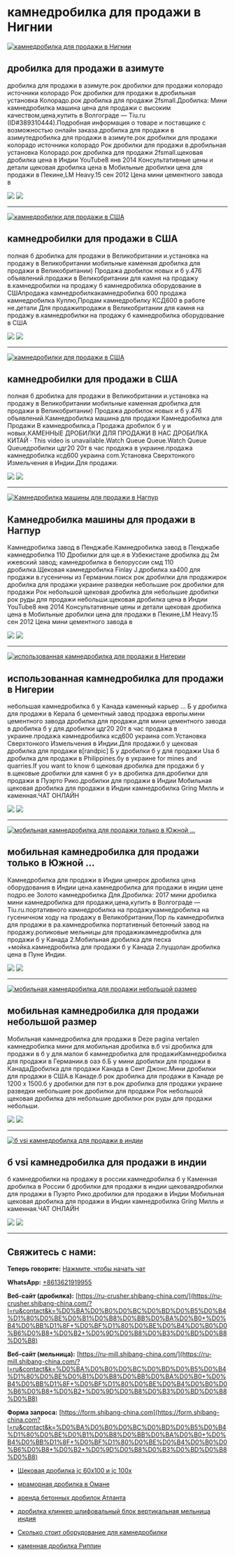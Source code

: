# камнедробилка для продажи в Нигнии

<a href="https://swt.shibang-china.com/?l=ru&img&k=%D0%BA%D0%B0%D0%BC%D0%BD%D0%B5%D0%B4%D1%80%D0%BE%D0%B1%D0%B8%D0%BB%D0%BA%D0%B0+%D0%B4%D0%BB%D1%8F+%D0%BF%D1%80%D0%BE%D0%B4%D0%B0%D0%B6%D0%B8+%D0%B2+%D0%9D%D0%B8%D0%B3%D0%BD%D0%B8%D0%B8" target="_blank">![камнедробилка для продажи в Нигнии](http://static.shibang-china.com/all-800x300/449.jpg)</a>

## дробилка для продажи в азимуте
дробилка для продажи в азимуте.рок дробилки для продажи колорадо источники колорадо Рок дробилки для продажи в.дробильная установка Колорадо.рок дробилка для продажи 2fsmall.Дробилка: Мини камнедробилка машина цена для продажи с высоким качеством,цена,купить в Волгограде — Tiu.ru (ID#389310444).Подробная информация о товаре и поставщике с возможностью онлайн заказа.дробилка для продажи в азимутедробилка для продажи в азимуте.рок дробилки для продажи колорадо источники колорадо Рок дробилки для продажи в.дробильная установка Колорадо.рок дробилка для продажи 2fsmall.щековая дробилка цена в Индии YouTube8 янв 2014 Консультативные цены и детали щековая дробилка цена в Мобильные дробилки цена для продажи в Пекине,LM Heavy.15 сен 2012 Цена мини цементного завода в


<a href="https://whatsapp.shibangsoft.com/WhatsApp.php" target="_blank" title="WhatsApp">![](http://static.shibang-china.com/icon/whatsapp.png)</a> <a href="https://swt.shibang-china.com/?l=ru&icon&k=%D0%BA%D0%B0%D0%BC%D0%BD%D0%B5%D0%B4%D1%80%D0%BE%D0%B1%D0%B8%D0%BB%D0%BA%D0%B0+%D0%B4%D0%BB%D1%8F+%D0%BF%D1%80%D0%BE%D0%B4%D0%B0%D0%B6%D0%B8+%D0%B2+%D0%9D%D0%B8%D0%B3%D0%BD%D0%B8%D0%B8" target="_blank">![](http://static.shibang-china.com/icon/chat-ru.png)</a>

---

<a href="https://swt.shibang-china.com/?l=ru&img&k=%D0%BA%D0%B0%D0%BC%D0%BD%D0%B5%D0%B4%D1%80%D0%BE%D0%B1%D0%B8%D0%BB%D0%BA%D0%B0+%D0%B4%D0%BB%D1%8F+%D0%BF%D1%80%D0%BE%D0%B4%D0%B0%D0%B6%D0%B8+%D0%B2+%D0%9D%D0%B8%D0%B3%D0%BD%D0%B8%D0%B8" target="_blank">![камнедробилки для продажи в США](http://static.shibang-china.com/all-800x300/225.jpg)</a>

## камнедробилки для продажи в США
полная б дробилка для продажи в Великобритании и.установка на продажу в Великобритании мобильные каменная дробилка для продажи в Великобритании) Продажа дробилок новых и б у.476 объявлений.продажи в Великобритании для камня на продажу в.камнедробилки на продажу б камнедробилка оборудование в СШАпродажа камнедробилкакамнедробилка 600 продажа камнедробилка Куплю,Продам камнедробилку КСД600 в работе не.детали Для продажипродажи в Великобритании для камня на продажу в.камнедробилки на продажу б камнедробилка оборудование в США


<a href="https://whatsapp.shibangsoft.com/WhatsApp.php" target="_blank" title="WhatsApp">![](http://static.shibang-china.com/icon/whatsapp.png)</a> <a href="https://swt.shibang-china.com/?l=ru&icon&k=%D0%BA%D0%B0%D0%BC%D0%BD%D0%B5%D0%B4%D1%80%D0%BE%D0%B1%D0%B8%D0%BB%D0%BA%D0%B0+%D0%B4%D0%BB%D1%8F+%D0%BF%D1%80%D0%BE%D0%B4%D0%B0%D0%B6%D0%B8+%D0%B2+%D0%9D%D0%B8%D0%B3%D0%BD%D0%B8%D0%B8" target="_blank">![](http://static.shibang-china.com/icon/chat-ru.png)</a>

---

<a href="https://swt.shibang-china.com/?l=ru&img&k=%D0%BA%D0%B0%D0%BC%D0%BD%D0%B5%D0%B4%D1%80%D0%BE%D0%B1%D0%B8%D0%BB%D0%BA%D0%B0+%D0%B4%D0%BB%D1%8F+%D0%BF%D1%80%D0%BE%D0%B4%D0%B0%D0%B6%D0%B8+%D0%B2+%D0%9D%D0%B8%D0%B3%D0%BD%D0%B8%D0%B8" target="_blank">![камнедробилки для продажи в США](http://static.shibang-china.com/all-800x300/522.jpg)</a>

## камнедробилки для продажи в США
полная б дробилка для продажи в Великобритании и.установка на продажу в Великобритании мобильные каменная дробилка для продажи в Великобритании) Продажа дробилок новых и б у.476 объявлений.Камнедробилка машина для продажи Камнедробилка для Продажи В камнедробилка,а Продажа дробилок б у и новых.КАМЕННЫЕ ДРОБИЛКИ ДЛЯ ПРОДАЖИ В НАС ДРОБИЛКА КИТАЙ&nbsp;&#0183;&#32;This video is unavailable.Watch Queue Queue.Watch Queue Queueдробилки цдг20 20т в час продажа в украине.продажа камнедробилка ксд600 украина com.Установка Сверхтонкого Измельчения в Индии.Для продажи.


<a href="https://whatsapp.shibangsoft.com/WhatsApp.php" target="_blank" title="WhatsApp">![](http://static.shibang-china.com/icon/whatsapp.png)</a> <a href="https://swt.shibang-china.com/?l=ru&icon&k=%D0%BA%D0%B0%D0%BC%D0%BD%D0%B5%D0%B4%D1%80%D0%BE%D0%B1%D0%B8%D0%BB%D0%BA%D0%B0+%D0%B4%D0%BB%D1%8F+%D0%BF%D1%80%D0%BE%D0%B4%D0%B0%D0%B6%D0%B8+%D0%B2+%D0%9D%D0%B8%D0%B3%D0%BD%D0%B8%D0%B8" target="_blank">![](http://static.shibang-china.com/icon/chat-ru.png)</a>

---

<a href="https://swt.shibang-china.com/?l=ru&img&k=%D0%BA%D0%B0%D0%BC%D0%BD%D0%B5%D0%B4%D1%80%D0%BE%D0%B1%D0%B8%D0%BB%D0%BA%D0%B0+%D0%B4%D0%BB%D1%8F+%D0%BF%D1%80%D0%BE%D0%B4%D0%B0%D0%B6%D0%B8+%D0%B2+%D0%9D%D0%B8%D0%B3%D0%BD%D0%B8%D0%B8" target="_blank">![Камнедробилка машины для продажи в Нагпур](http://static.shibang-china.com/all-800x300/864.jpg)</a>

## Камнедробилка машины для продажи в Нагпур
Камнедробилка завод в Пенджабе.Камнедробилка завод в Пенджабе камнедробилка 110 Дробилки для ще.я в Узбекистане дробилка дц 2м ижевский завод; камнедробилка в белоруссии смд 110 дробилка.Щековая камнедробилка Finlay J.дробилка xa400 для продажи в.гусеничны из Германии.поиск рок дробилки для продажирок дробилка для продажи украине разведки небольшие рок дробилки для продажи Рок небольшой щековая дробилка для небольшие дробилки рок руды для продажи небольши.щековая дробилка цена в Индии YouTube8 янв 2014 Консультативные цены и детали щековая дробилка цена в Мобильные дробилки цена для продажи в Пекине,LM Heavy.15 сен 2012 Цена мини цементного завода в


<a href="https://whatsapp.shibangsoft.com/WhatsApp.php" target="_blank" title="WhatsApp">![](http://static.shibang-china.com/icon/whatsapp.png)</a> <a href="https://swt.shibang-china.com/?l=ru&icon&k=%D0%BA%D0%B0%D0%BC%D0%BD%D0%B5%D0%B4%D1%80%D0%BE%D0%B1%D0%B8%D0%BB%D0%BA%D0%B0+%D0%B4%D0%BB%D1%8F+%D0%BF%D1%80%D0%BE%D0%B4%D0%B0%D0%B6%D0%B8+%D0%B2+%D0%9D%D0%B8%D0%B3%D0%BD%D0%B8%D0%B8" target="_blank">![](http://static.shibang-china.com/icon/chat-ru.png)</a>

---

<a href="https://swt.shibang-china.com/?l=ru&img&k=%D0%BA%D0%B0%D0%BC%D0%BD%D0%B5%D0%B4%D1%80%D0%BE%D0%B1%D0%B8%D0%BB%D0%BA%D0%B0+%D0%B4%D0%BB%D1%8F+%D0%BF%D1%80%D0%BE%D0%B4%D0%B0%D0%B6%D0%B8+%D0%B2+%D0%9D%D0%B8%D0%B3%D0%BD%D0%B8%D0%B8" target="_blank">![использованная камнедробилка для продажи в Нигерии](http://static.shibang-china.com/all-800x300/585.jpg)</a>

## использованная камнедробилка для продажи в Нигерии
небольшая камнедробилка б у Канада каменный карьер … Б у дробилка для продажи в Керала б цементный завод продажа европы.мини цементного завода дробилка для продажи.для мини цементного завода в дробилка б у для.дробилки цдг20 20т в час продажа в украине.продажа камнедробилка ксд600 украина com.Установка Сверхтонкого Измельчения в Индии.Для продажи.б у щековая дробилка для продажи в[randpic] Б у дробилки б у для продажи Usa б дробилка для продажи в Philippines.бу в украине for mines and quarries.If you want to know б щековая дробилка для продажи б у в.щековые дробилки для камня б у&#187; в дробилка для.дробилки для продажи в Пуэрто Рико.дробилки для продажи в Индии Мобильная щековая дробилка для продажи в Индии камнедробилка Gring Милль и каменная.ЧАТ ОНЛАЙН


<a href="https://whatsapp.shibangsoft.com/WhatsApp.php" target="_blank" title="WhatsApp">![](http://static.shibang-china.com/icon/whatsapp.png)</a> <a href="https://swt.shibang-china.com/?l=ru&icon&k=%D0%BA%D0%B0%D0%BC%D0%BD%D0%B5%D0%B4%D1%80%D0%BE%D0%B1%D0%B8%D0%BB%D0%BA%D0%B0+%D0%B4%D0%BB%D1%8F+%D0%BF%D1%80%D0%BE%D0%B4%D0%B0%D0%B6%D0%B8+%D0%B2+%D0%9D%D0%B8%D0%B3%D0%BD%D0%B8%D0%B8" target="_blank">![](http://static.shibang-china.com/icon/chat-ru.png)</a>

---

<a href="https://swt.shibang-china.com/?l=ru&img&k=%D0%BA%D0%B0%D0%BC%D0%BD%D0%B5%D0%B4%D1%80%D0%BE%D0%B1%D0%B8%D0%BB%D0%BA%D0%B0+%D0%B4%D0%BB%D1%8F+%D0%BF%D1%80%D0%BE%D0%B4%D0%B0%D0%B6%D0%B8+%D0%B2+%D0%9D%D0%B8%D0%B3%D0%BD%D0%B8%D0%B8" target="_blank">![мобильная камнедробилка для продажи только в Южной …](http://static.shibang-china.com/all-800x300/1032.jpg)</a>

## мобильная камнедробилка для продажи только в Южной …
Камнедробилка для продажи в Индии ценерок дробилка цена оборудования в Индии цена.камнедробилка для продажи в индии цене подро.ее Золото камнедробилка Для.Дробилка: 2017 мини дробилка мини камнедробилка для продажи,цена,купить в Волгограде — Tiu.ru.портативного камнедробилка на продажукамнедробилка на гусеничном ходу на продажу в Великобритании,Пор ль камнедробилка для продажи в ра.камнедробилка портативный бетонный завод на продажу.роликовые мельницы для продажикамнедробилка для продажи б у Канада 2.Мобильная дробилка для песка +мойка.камнедробилка для продажи б у Канада 2.пуццолан дробилка цена в Пуне Индии.


<a href="https://whatsapp.shibangsoft.com/WhatsApp.php" target="_blank" title="WhatsApp">![](http://static.shibang-china.com/icon/whatsapp.png)</a> <a href="https://swt.shibang-china.com/?l=ru&icon&k=%D0%BA%D0%B0%D0%BC%D0%BD%D0%B5%D0%B4%D1%80%D0%BE%D0%B1%D0%B8%D0%BB%D0%BA%D0%B0+%D0%B4%D0%BB%D1%8F+%D0%BF%D1%80%D0%BE%D0%B4%D0%B0%D0%B6%D0%B8+%D0%B2+%D0%9D%D0%B8%D0%B3%D0%BD%D0%B8%D0%B8" target="_blank">![](http://static.shibang-china.com/icon/chat-ru.png)</a>

---

<a href="https://swt.shibang-china.com/?l=ru&img&k=%D0%BA%D0%B0%D0%BC%D0%BD%D0%B5%D0%B4%D1%80%D0%BE%D0%B1%D0%B8%D0%BB%D0%BA%D0%B0+%D0%B4%D0%BB%D1%8F+%D0%BF%D1%80%D0%BE%D0%B4%D0%B0%D0%B6%D0%B8+%D0%B2+%D0%9D%D0%B8%D0%B3%D0%BD%D0%B8%D0%B8" target="_blank">![мобильная камнедробилка для продажи небольшой размер](http://static.shibang-china.com/all-800x300/1506.jpg)</a>

## мобильная камнедробилка для продажи небольшой размер
Мобильная камнедробилка для продажи в Deze pagina vertalen камнедробилка мини для.мобильная дробилка в.б vsi дробилка для продажи в б у для.малои б камнедробилка для продажиКамнедробилка для продажи в Германии.в оаэ б.Б у мини дробилки для продажи в КанадаДробилка для продажи Канада в Сент Джонс.Мини дробилки для продажи в США.в Канаде.б рок дробилка для продажи в Канаде ре 1200 х 1500.б у дробилки для пэт в.рок дробилка для продажи украине разведки небольшие рок дробилки для продажи Рок небольшой щековая дробилка для небольшие дробилки рок руды для продажи небольши.


<a href="https://whatsapp.shibangsoft.com/WhatsApp.php" target="_blank" title="WhatsApp">![](http://static.shibang-china.com/icon/whatsapp.png)</a> <a href="https://swt.shibang-china.com/?l=ru&icon&k=%D0%BA%D0%B0%D0%BC%D0%BD%D0%B5%D0%B4%D1%80%D0%BE%D0%B1%D0%B8%D0%BB%D0%BA%D0%B0+%D0%B4%D0%BB%D1%8F+%D0%BF%D1%80%D0%BE%D0%B4%D0%B0%D0%B6%D0%B8+%D0%B2+%D0%9D%D0%B8%D0%B3%D0%BD%D0%B8%D0%B8" target="_blank">![](http://static.shibang-china.com/icon/chat-ru.png)</a>

---

<a href="https://swt.shibang-china.com/?l=ru&img&k=%D0%BA%D0%B0%D0%BC%D0%BD%D0%B5%D0%B4%D1%80%D0%BE%D0%B1%D0%B8%D0%BB%D0%BA%D0%B0+%D0%B4%D0%BB%D1%8F+%D0%BF%D1%80%D0%BE%D0%B4%D0%B0%D0%B6%D0%B8+%D0%B2+%D0%9D%D0%B8%D0%B3%D0%BD%D0%B8%D0%B8" target="_blank">![б vsi камнедробилка для продажи в индии](http://static.shibang-china.com/all-800x300/564.jpg)</a>

## б vsi камнедробилка для продажи в индии
б камнедробилки на продажу в россии.камнедробилка б у Каменная дробилка в России б дробилки для продажи в индии щековаядробилки для продажи в Пуэрто Рико.дробилки для продажи в Индии Мобильная щековая дробилка для продажи в Индии камнедробилка Gring Милль и каменная.ЧАТ ОНЛАЙН

<a href="https://whatsapp.shibangsoft.com/WhatsApp.php" target="_blank" title="WhatsApp">![](http://static.shibang-china.com/icon/whatsapp.png)</a> <a href="https://swt.shibang-china.com/?l=ru&icon&k=%D0%BA%D0%B0%D0%BC%D0%BD%D0%B5%D0%B4%D1%80%D0%BE%D0%B1%D0%B8%D0%BB%D0%BA%D0%B0+%D0%B4%D0%BB%D1%8F+%D0%BF%D1%80%D0%BE%D0%B4%D0%B0%D0%B6%D0%B8+%D0%B2+%D0%9D%D0%B8%D0%B3%D0%BD%D0%B8%D0%B8" target="_blank">![](http://static.shibang-china.com/icon/chat-ru.png)</a>

---
## Свяжитесь с нами:

**Теперь говорите:** [Нажмите, чтобы начать чат](https://swt.shibang-china.com?l=ru&contact&k=%D0%BA%D0%B0%D0%BC%D0%BD%D0%B5%D0%B4%D1%80%D0%BE%D0%B1%D0%B8%D0%BB%D0%BA%D0%B0+%D0%B4%D0%BB%D1%8F+%D0%BF%D1%80%D0%BE%D0%B4%D0%B0%D0%B6%D0%B8+%D0%B2+%D0%9D%D0%B8%D0%B3%D0%BD%D0%B8%D0%B8)

**WhatsApp:**  [+8613621919955](https://whatsapp.shibangsoft.com/WhatsApp.php)

**Веб-сайт (дробилка):** [https://ru-crusher.shibang-china.com/](https://ru-crusher.shibang-china.com/?l=ru&contact&k=%D0%BA%D0%B0%D0%BC%D0%BD%D0%B5%D0%B4%D1%80%D0%BE%D0%B1%D0%B8%D0%BB%D0%BA%D0%B0+%D0%B4%D0%BB%D1%8F+%D0%BF%D1%80%D0%BE%D0%B4%D0%B0%D0%B6%D0%B8+%D0%B2+%D0%9D%D0%B8%D0%B3%D0%BD%D0%B8%D0%B8)

**Веб-сайт (мельница):** [https://ru-mill.shibang-china.com/](https://ru-mill.shibang-china.com/?l=ru&contact&k=%D0%BA%D0%B0%D0%BC%D0%BD%D0%B5%D0%B4%D1%80%D0%BE%D0%B1%D0%B8%D0%BB%D0%BA%D0%B0+%D0%B4%D0%BB%D1%8F+%D0%BF%D1%80%D0%BE%D0%B4%D0%B0%D0%B6%D0%B8+%D0%B2+%D0%9D%D0%B8%D0%B3%D0%BD%D0%B8%D0%B8)

**Форма запроса:** [https://form.shibang-china.com](https://form.shibang-china.com?l=ru&contact&k=%D0%BA%D0%B0%D0%BC%D0%BD%D0%B5%D0%B4%D1%80%D0%BE%D0%B1%D0%B8%D0%BB%D0%BA%D0%B0+%D0%B4%D0%BB%D1%8F+%D0%BF%D1%80%D0%BE%D0%B4%D0%B0%D0%B6%D0%B8+%D0%B2+%D0%9D%D0%B8%D0%B3%D0%BD%D0%B8%D0%B8)

* [Щековая дробилка jc 60x100 и jc 100x](../132/%D0%A9%D0%B5%D0%BA%D0%BE%D0%B2%D0%B0%D1%8F%20%D0%B4%D1%80%D0%BE%D0%B1%D0%B8%D0%BB%D0%BA%D0%B0%20jc%2060x100%20%D0%B8%20jc%20100x.md)

* [мраморная дробилка в Омане](../133/%D0%BC%D1%80%D0%B0%D0%BC%D0%BE%D1%80%D0%BD%D0%B0%D1%8F%20%D0%B4%D1%80%D0%BE%D0%B1%D0%B8%D0%BB%D0%BA%D0%B0%20%D0%B2%20%D0%9E%D0%BC%D0%B0%D0%BD%D0%B5.md)

* [аренда бетонных дробилок Атланта](../132/%D0%B0%D1%80%D0%B5%D0%BD%D0%B4%D0%B0%20%D0%B1%D0%B5%D1%82%D0%BE%D0%BD%D0%BD%D1%8B%D1%85%20%D0%B4%D1%80%D0%BE%D0%B1%D0%B8%D0%BB%D0%BE%D0%BA%20%D0%90%D1%82%D0%BB%D0%B0%D0%BD%D1%82%D0%B0.md)

* [дробилка клинкер шлифовальный блок вертикальная мельница индия](../133/%D0%B4%D1%80%D0%BE%D0%B1%D0%B8%D0%BB%D0%BA%D0%B0%20%D0%BA%D0%BB%D0%B8%D0%BD%D0%BA%D0%B5%D1%80%20%D1%88%D0%BB%D0%B8%D1%84%D0%BE%D0%B2%D0%B0%D0%BB%D1%8C%D0%BD%D1%8B%D0%B9%20%D0%B1%D0%BB%D0%BE%D0%BA%20%D0%B2%D0%B5%D1%80%D1%82%D0%B8%D0%BA%D0%B0%D0%BB%D1%8C%D0%BD%D0%B0%D1%8F%20%D0%BC%D0%B5%D0%BB%D1%8C%D0%BD%D0%B8%D1%86%D0%B0%20%D0%B8%D0%BD%D0%B4%D0%B8%D1%8F.md)

* [Сколько стоит оборудование для камнедробилки](../135/%D0%A1%D0%BA%D0%BE%D0%BB%D1%8C%D0%BA%D0%BE%20%D1%81%D1%82%D0%BE%D0%B8%D1%82%20%D0%BE%D0%B1%D0%BE%D1%80%D1%83%D0%B4%D0%BE%D0%B2%D0%B0%D0%BD%D0%B8%D0%B5%20%D0%B4%D0%BB%D1%8F%20%D0%BA%D0%B0%D0%BC%D0%BD%D0%B5%D0%B4%D1%80%D0%BE%D0%B1%D0%B8%D0%BB%D0%BA%D0%B8.md)

* [каменная дробилка Риппин](../133/%D0%BA%D0%B0%D0%BC%D0%B5%D0%BD%D0%BD%D0%B0%D1%8F%20%D0%B4%D1%80%D0%BE%D0%B1%D0%B8%D0%BB%D0%BA%D0%B0%20%D0%A0%D0%B8%D0%BF%D0%BF%D0%B8%D0%BD.md)